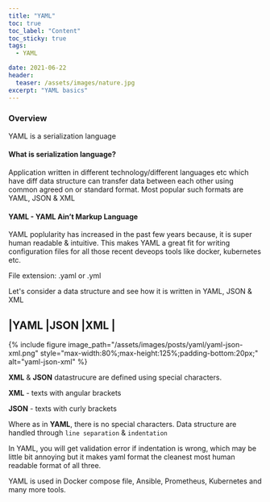 ```yaml
---
title: "YAML"
toc: true
toc_label: "Content"
toc_sticky: true
tags:
  - YAML

date: 2021-06-22
header:
  teaser: /assets/images/nature.jpg
excerpt: "YAML basics"
---
```


### Overview

YAML is a serialization language

#### What is serialization language?
Application written in different technology/different languages etc which have diff data structure can transfer data between each other using common agreed on or standard format.
Most popular such formats are YAML, JSON & XML

#### YAML - YAML Ain’t Markup Language

YAML poplularity has increased in the past few years because, it is super human readable & intuitive. 
This makes YAML a great fit for writing configuration files for all those recent deveops tools like docker, kubernetes etc.

File extension: .yaml or .yml

Let's consider a data structure and see how it is written in YAML, JSON & XML

|YAML                         |JSON                         |XML                         |
---
{% include figure image_path="/assets/images/posts/yaml/yaml-json-xml.png" style="max-width:80%;max-height:125%;padding-bottom:20px;" alt="yaml-json-xml" %}
 

**XML** & **JSON** datastrucure are defined using special characters.

**XML** - texts with angular brackets

**JSON** - texts with curly brackets

Where as in **YAML**, there is no special characters. Data structure are handled through `line separation` & `indentation`

In YAML, you will get validation error if indentation is wrong, which may be little bit annoying but it makes yaml format the cleanest most human readable format of all three.

YAML is used in Docker compose file, Ansible, Prometheus, Kubernetes and many more tools.









